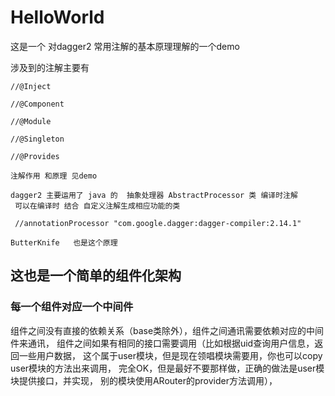 # HelloWorld

这是一个 对dagger2 常用注解的基本原理理解的一个demo

涉及到的注解主要有

    //@Inject

    //@Component

    //@Module

    //@Singleton

    //@Provides

    注解作用 和原理 见demo

    dagger2 主要运用了 java 的  抽象处理器 AbstractProcessor 类 编译时注解
     可以在编译时 结合 自定义注解生成相应功能的类

     //annotationProcessor "com.google.dagger:dagger-compiler:2.14.1"

    ButterKnife   也是这个原理


## 这也是一个简单的组件化架构

### 每一个组件对应一个中间件

组件之间没有直接的依赖关系（base类除外），组件之间通讯需要依赖对应的中间件来通讯，
组件之间如果有相同的接口需要调用（比如根据uid查询用户信息，返回一些用户数据，
这个属于user模块，但是现在领唱模块需要用，你也可以copy user模块的方法出来调用，
完全OK，但是最好不要那样做，正确的做法是user模块提供接口，并实现，
别的模块使用ARouter的provider方法调用），